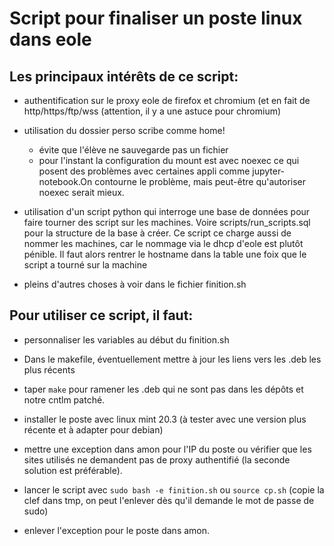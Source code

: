 
Script pour finaliser un poste linux dans eole
==============================================

Les principaux intérêts de ce script:
-------------------------------------

- authentification sur le proxy eole de firefox et chromium (et en fait de
  http/https/ftp/wss (attention, il y a une astuce pour chromium)

- utilisation du dossier perso scribe comme home!
  - évite que l'élève ne sauvegarde pas un fichier
  - pour l'instant la configuration du mount est avec noexec ce qui posent
    des problèmes avec certaines appli comme jupyter-notebook.On contourne
    le problème, mais peut-être qu'autoriser noexec serait mieux.

- utilisation d'un script python qui interroge une base de données
  pour faire tourner des script sur les machines. Voire
  scripts/run_scripts.sql pour la structure de la base à créer.  Ce
  script ce charge aussi de nommer les machines, car le nommage via le
  dhcp d'eole est plutôt pénible. Il faut alors rentrer le hostname
  dans la table une foix que le script a tourné sur la machine

- pleins d'autres choses à voir dans le fichier finition.sh

Pour utiliser ce script, il faut:
---------------------------------

- personnaliser les variables au début du finition.sh

- Dans le makefile, éventuellement mettre à jour les liens vers les .deb
  les plus récents

- taper `make` pour ramener les .deb qui ne sont pas dans les dépôts et notre
  cntlm patché.

- installer le poste avec linux mint 20.3 (à tester avec une version
  plus récente et à adapter pour debian)

- mettre une exception dans amon pour l'IP du poste ou vérifier que les
  sites utilisés ne demandent pas de proxy authentifié (la seconde solution
  est préférable).

- lancer le script avec
    `sudo bash -e finition.sh`
    ou
    `source cp.sh` (copie la clef dans tmp, on peut l'enlever dès qu'il demande le mot de passe de sudo)

- enlever l'exception pour le poste dans amon.

